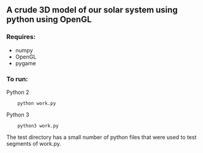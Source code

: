 ## A crude 3D model of our solar system using python using OpenGL

### Requires:
* numpy
* OpenGL
* pygame

### To run:
Python 2

        python work.py
Python 3

        python3 work.py

The test directory has a small number of python files that were used to test segments of work.py.

